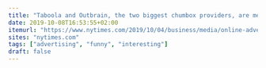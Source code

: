 ```yaml
---
title: "Taboola and Outbrain, the two biggest chumbox providers, are merging to create a clickbait giant."
date: 2019-10-08T16:53:55+02:00
itemurl: "https://www.nytimes.com/2019/10/04/business/media/online-advertising-chumbox-merger.html"
sites: "nytimes.com"
tags: ["advertising", "funny", "interesting"]
draft: false
---
```


